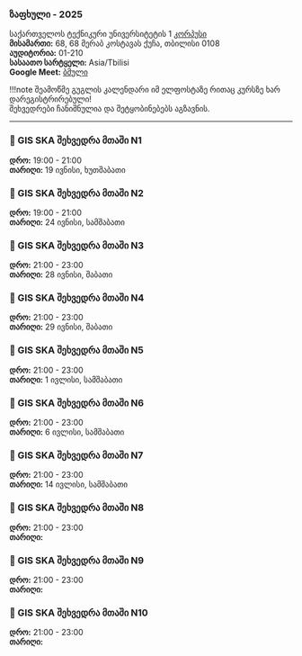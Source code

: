### ზაფხული - 2025

საქართველოს ტექნიკური უნივერსიტეტის 1 [კორპუსი](https://www.google.com/maps/place/%E1%83%A1%E1%83%90%E1%83%A5%E1%83%90%E1%83%A0%E1%83%97%E1%83%95%E1%83%94%E1%83%9A%E1%83%9D%E1%83%A1+%E1%83%A2%E1%83%94%E1%83%A5%E1%83%9C%E1%83%98%E1%83%99%E1%83%A3%E1%83%A0%E1%83%98+%E1%83%A3%E1%83%9C%E1%83%98%E1%83%95%E1%83%94%E1%83%A0%E1%83%A1%E1%83%98%E1%83%A2%E1%83%94%E1%83%A2%E1%83%98%E1%83%A1+1+%E1%83%99%E1%83%9D%E1%83%A0%E1%83%9E%E1%83%A3%E1%83%A1%E1%83%98/data=!4m7!3m6!1s0x4044732a1b4c4717:0xe7ffb2085cfa2f5a!8m2!3d41.7171696!4d44.7781599!16s%2Fg%2F1ptxrl69z!19sChIJF0dMGypzREARWi_6XAiy_-c?authuser=0&hl=ka&source=mc) <br>
**მისამართი:** 68, 68 მერაბ კოსტავას ქუჩა, თბილისი 0108 <br>
**აუდიტორია:** 01-210 <br>
**სასაათო სარტყელი:** Asia/Tbilisi <br>
**Google Meet:** [ბმული](https://meet.google.com/zmp-oczk-whi) <br>

!!!note
    შეამოწმე გუგლის კალენდარი იმ ელფოსტაზე რითაც კურსზე ხარ დარეგისტრირებული! <br>
    შეხვედრები ჩანიშნულია და შეტყობინებებს აგზავნის. <br>

---

### 🐝 GIS SKA შეხვედრა მთაში N1
**დრო:** 19:00 - 21:00 <br>
**თარიღი:** 19 ივნისი, ხუთშაბათი <br>


### 🐝 GIS SKA შეხვედრა მთაში N2
**დრო:** 19:00 - 21:00 <br>
**თარიღი:** 24 ივნისი, სამშაბათი <br>


### 🐝 GIS SKA შეხვედრა მთაში N3
**დრო:** 21:00 - 23:00 <br>
**თარიღი:** 28 ივნისი, შაბათი <br>

### 🐝 GIS SKA შეხვედრა მთაში N4
**დრო:** 21:00 - 23:00 <br>
**თარიღი:** 29 ივნისი, შაბათი <br>

### 🐝 GIS SKA შეხვედრა მთაში N5
**დრო:** 21:00 - 23:00 <br>
**თარიღი:** 1 ივლისი, სამშაბათი <br>

### 🐝 GIS SKA შეხვედრა მთაში N6
**დრო:** 21:00 - 23:00 <br>
**თარიღი:** 6 ივლისი, სამშაბათი <br>

### 🐝 GIS SKA შეხვედრა მთაში N7
**დრო:** 21:00 - 23:00 <br>
**თარიღი:** 14 ივლისი, სამშაბათი <br>

### 🐝 GIS SKA შეხვედრა მთაში N8
**დრო:** 21:00 - 23:00 <br>
**თარიღი:**  <br>

### 🐝 GIS SKA შეხვედრა მთაში N9
**დრო:** 21:00 - 23:00 <br>
**თარიღი:**  <br>

### 🐝 GIS SKA შეხვედრა მთაში N10
**დრო:** 21:00 - 23:00 <br>
**თარიღი:**  <br>

